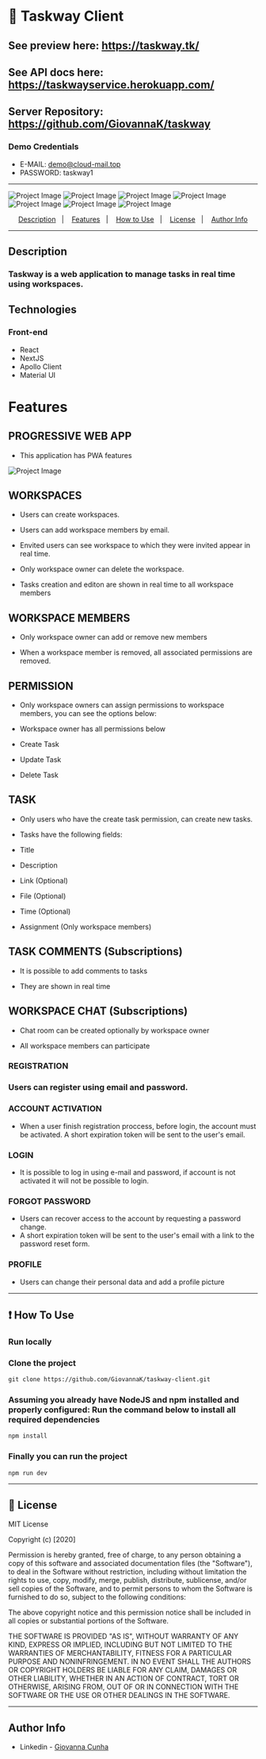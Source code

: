 # 📃 Taskway Client

## See preview here: https://taskway.tk/
## See API docs here: https://taskwayservice.herokuapp.com/
## Server Repository: https://github.com/GiovannaK/taskway

### Demo Credentials
- E-MAIL: demo@cloud-mail.top
- PASSWORD: taskway1
---

![Project Image](public/home.png)
![Project Image](public/workspace.png)
![Project Image](public/tasks.png)
![Project Image](public/task.png)
![Project Image](public/members.png)
![Project Image](public/dashboard.png)
![Project Image](public/login.png)

<p align="center">
  <a href="#description">Description</a>&nbsp;&nbsp;&nbsp;|&nbsp;&nbsp;&nbsp;
  <a href="#Features">Features</a>&nbsp;&nbsp;&nbsp;|&nbsp;&nbsp;&nbsp;
  <a href="#how-to-use">How to Use</a>&nbsp;&nbsp;&nbsp;|&nbsp;&nbsp;&nbsp;
  <a href="#license">License</a>&nbsp;&nbsp;&nbsp;|&nbsp;&nbsp;&nbsp;
  <a href="#author-info">Author Info</a>
</p>

---

## Description
### Taskway is a web application to manage tasks in real time using workspaces.

## Technologies

### Front-end
- React
- NextJS
- Apollo Client
- Material UI

# Features

## PROGRESSIVE WEB APP
- This application has PWA features

![Project Image](public/workspace_pwa.jpg)

## WORKSPACES

- Users can create workspaces.

- Users can add workspace members by email.

- Envited users can see workspace to which they were invited appear in real time.

- Only workspace owner can delete the workspace.

- Tasks creation and editon are shown in real time to all workspace members

## WORKSPACE MEMBERS

- Only workspace owner can add or remove new members

- When a workspace member is removed, all associated permissions are removed.

## PERMISSION

- Only workspace owners can assign permissions to workspace members, you can see the options below:

- Workspace owner has all permissions below

- Create Task

- Update Task

- Delete Task

## TASK

- Only users who have the create task permission, can create new tasks.

- Tasks have the following fields: 

- Title
- Description
- Link (Optional)
- File (Optional)
- Time (Optional)
- Assignment (Only workspace members)

## TASK COMMENTS (Subscriptions)

- It is possible to add comments to tasks

- They are shown in real time

## WORKSPACE CHAT (Subscriptions)
- Chat room can be created optionally by workspace owner

- All workspace members can participate

### REGISTRATION

### Users can register using email and password.

### ACCOUNT ACTIVATION
- When a user finish registration proccess, before login, the account must be activated. A short expiration token will be sent to the user's email.

### LOGIN

- It is possible to log in using e-mail and password, if account is not activated it will not be possible to login.

### FORGOT PASSWORD

- Users can recover access to the account by requesting a password change.
- A short expiration token will be sent to the user's email with a link to the password reset form.

### PROFILE

- Users can change their personal data and add a profile picture

---
## ❗ How To Use

### Run locally

### Clone the project

```html
git clone https://github.com/GiovannaK/taskway-client.git
```
### Assuming you already have NodeJS and npm installed and properly configured: Run the command below to install all required dependencies

```html
npm install
```
### Finally you can run the project
```html
npm run dev
```

---

## 📌 License

MIT License

Copyright (c) [2020]

Permission is hereby granted, free of charge, to any person obtaining a copy
of this software and associated documentation files (the "Software"), to deal
in the Software without restriction, including without limitation the rights
to use, copy, modify, merge, publish, distribute, sublicense, and/or sell
copies of the Software, and to permit persons to whom the Software is
furnished to do so, subject to the following conditions:

The above copyright notice and this permission notice shall be included in all
copies or substantial portions of the Software.

THE SOFTWARE IS PROVIDED "AS IS", WITHOUT WARRANTY OF ANY KIND, EXPRESS OR
IMPLIED, INCLUDING BUT NOT LIMITED TO THE WARRANTIES OF MERCHANTABILITY,
FITNESS FOR A PARTICULAR PURPOSE AND NONINFRINGEMENT. IN NO EVENT SHALL THE
AUTHORS OR COPYRIGHT HOLDERS BE LIABLE FOR ANY CLAIM, DAMAGES OR OTHER
LIABILITY, WHETHER IN AN ACTION OF CONTRACT, TORT OR OTHERWISE, ARISING FROM,
OUT OF OR IN CONNECTION WITH THE SOFTWARE OR THE USE OR OTHER DEALINGS IN THE
SOFTWARE.

---

## Author Info

- Linkedin - [Giovanna Cunha](https://www.linkedin.com/in/giovanna-cunha-4989b81b2/)

